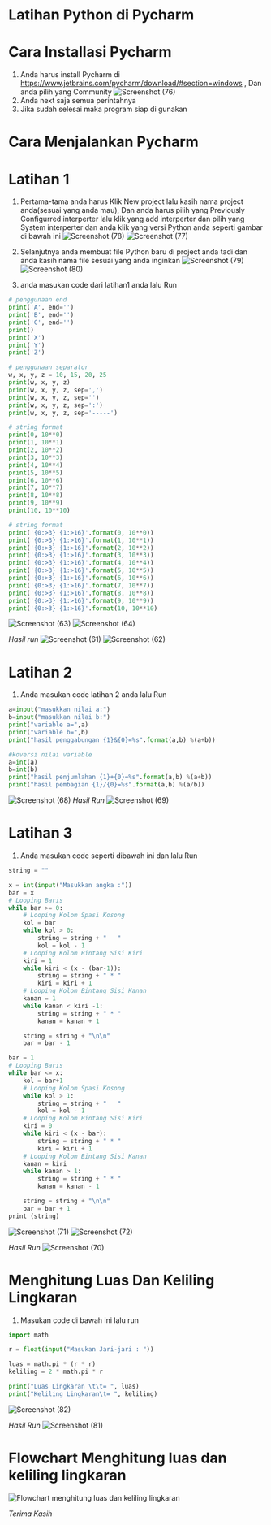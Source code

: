 # Latihan Python di Pycharm

# Cara Installasi Pycharm
1. Anda harus install Pycharm di https://www.jetbrains.com/pycharm/download/#section=windows  , Dan anda pilih yang Community
![Screenshot (76)](https://user-images.githubusercontent.com/115678171/198814989-ba36149f-cf88-492d-bb12-d00398751be4.png)
2. Anda next saja semua perintahnya 
3. Jika sudah selesai maka program siap di gunakan
# Cara Menjalankan Pycharm 
# Latihan 1
1. Pertama-tama anda harus Klik New project lalu kasih nama project anda(sesuai yang anda mau), Dan anda harus pilih yang Previously Configurred interperter lalu klik yang add interperter dan pilih yang System interperter dan anda klik yang versi Python anda seperti gambar di bawah ini
![Screenshot (78)](https://user-images.githubusercontent.com/115678171/198815436-8756894e-4eb0-4b58-81fe-165afda78652.png)
![Screenshot (77)](https://user-images.githubusercontent.com/115678171/198815442-dbfb3a6e-1d2f-4fdf-b205-1f7ddfb8b16c.png)

2. Selanjutnya anda membuat file Python baru di project anda tadi dan anda kasih nama file sesuai yang anda inginkan
![Screenshot (79)](https://user-images.githubusercontent.com/115678171/198815862-fbfc7ae9-dc11-4184-898a-4711596e2e7a.png)
![Screenshot (80)](https://user-images.githubusercontent.com/115678171/198815863-332a5b4f-c020-40b9-8331-4f98f5794ff9.png)

3. anda masukan code dari latihan1 anda lalu Run
```python
# penggunaan end
print('A', end='')
print('B', end='')
print('C', end='')
print()
print('X')
print('Y')
print('Z')

# penggunaan separator
w, x, y, z = 10, 15, 20, 25
print(w, x, y, z)
print(w, x, y, z, sep=',')
print(w, x, y, z, sep='')
print(w, x, y, z, sep=':')
print(w, x, y, z, sep='-----')

# string format
print(0, 10**0)
print(1, 10**1)
print(2, 10**2)
print(3, 10**3)
print(4, 10**4)
print(5, 10**5)
print(6, 10**6)
print(7, 10**7)
print(8, 10**8)
print(9, 10**9)
print(10, 10**10)

# string format
print('{0:>3} {1:>16}'.format(0, 10**0))
print('{0:>3} {1:>16}'.format(1, 10**1))
print('{0:>3} {1:>16}'.format(2, 10**2))
print('{0:>3} {1:>16}'.format(3, 10**3))
print('{0:>3} {1:>16}'.format(4, 10**4))
print('{0:>3} {1:>16}'.format(5, 10**5))
print('{0:>3} {1:>16}'.format(6, 10**6))
print('{0:>3} {1:>16}'.format(7, 10**7))
print('{0:>3} {1:>16}'.format(8, 10**8))
print('{0:>3} {1:>16}'.format(9, 10**9))
print('{0:>3} {1:>16}'.format(10, 10**10)
```
 
 ![Screenshot (63)](https://user-images.githubusercontent.com/115678171/198816032-fc8004ba-67c8-4506-954d-d7e77deac44d.png)
 ![Screenshot (64)](https://user-images.githubusercontent.com/115678171/198816037-2a855d15-28af-491f-91cd-fa16e1744518.png)
 
 *Hasil run*
 ![Screenshot (61)](https://user-images.githubusercontent.com/115678171/198816131-06a6ba95-c712-4855-8efe-264562e6b029.png)
![Screenshot (62)](https://user-images.githubusercontent.com/115678171/198816134-bc4f5b6e-d80c-4fc2-82e7-46c908987be6.png)

# Latihan 2 
1. Anda masukan code latihan 2 anda lalu Run 
```python
a=input("masukkan nilai a:")
b=input("masukkan nilai b:")
print("variable a=",a)
print("variable b=",b)
print("hasil penggabungan {1}&{0}=%s".format(a,b) %(a+b))

#koversi nilai variable
a=int(a)
b=int(b)
print("hasil penjumlahan {1}+{0}=%s".format(a,b) %(a+b))
print("hasil pembagian {1}/{0}=%s".format(a,b) %(a/b))
````
![Screenshot (68)](https://user-images.githubusercontent.com/115678171/198816300-3b5d72ee-26a4-4bf7-8fce-5710999bea71.png)
*Hasil Run*
![Screenshot (69)](https://user-images.githubusercontent.com/115678171/198816307-c1739b5e-447c-44bd-a0a2-43b3ca770e17.png)

# Latihan 3
1. Anda masukan code seperti dibawah ini dan lalu Run
```python
string = ""

x = int(input("Masukkan angka :"))
bar = x
# Looping Baris
while bar >= 0:
	# Looping Kolom Spasi Kosong
	kol = bar
	while kol > 0:
		string = string + "   "
		kol = kol - 1
	# Looping Kolom Bintang Sisi Kiri		
	kiri = 1
	while kiri < (x - (bar-1)):
		string = string + " * "
		kiri = kiri + 1		
	# Looping Kolom Bintang Sisi Kanan
	kanan = 1
	while kanan < kiri -1:
		string = string + " * "
		kanan = kanan + 1	

	string = string + "\n\n"
	bar = bar - 1

bar = 1	
# Looping Baris
while bar <= x:
	kol = bar+1
	# Looping Kolom Spasi Kosong
	while kol > 1:
		string = string + "   "
		kol = kol - 1
	# Looping Kolom Bintang Sisi Kiri	
	kiri = 0
	while kiri < (x - bar):
		string = string + " * "
		kiri = kiri + 1	
	# Looping Kolom Bintang Sisi Kanan
	kanan = kiri	
	while kanan > 1:
		string = string + " * "
		kanan = kanan - 1

	string = string + "\n\n"
	bar = bar + 1
print (string)
````
![Screenshot (71)](https://user-images.githubusercontent.com/115678171/198816679-fcdcebb6-58b9-4857-b171-2dd65952ed24.png)
![Screenshot (72)](https://user-images.githubusercontent.com/115678171/198816705-c1fbd2e3-b549-493f-8ea8-1d831895a782.png)

*Hasil Run*
![Screenshot (70)](https://user-images.githubusercontent.com/115678171/198816756-e4e3c2c0-0582-4bf4-8bdb-2f5ffc892568.png)

# Menghitung Luas Dan Keliling Lingkaran
1. Masukan code di bawah ini lalu run
```python
import math

r = float(input("Masukan Jari-jari : "))

luas = math.pi * (r * r)
keliling = 2 * math.pi * r

print("Luas Lingkaran \t\t= ", luas)
print("Keliling Lingkaran\t= ", keliling)
````
![Screenshot (82)](https://user-images.githubusercontent.com/115678171/198817214-75aca326-f313-47fe-a27c-a7fe79f08332.png)

*Hasil Run*
![Screenshot (81)](https://user-images.githubusercontent.com/115678171/198817233-c6c11b97-3aaf-48ed-b7c0-e2ff8c813896.png)

# Flowchart Menghitung luas dan keliling lingkaran
![Flowchart menghitung luas dan keliling lingkaran](https://user-images.githubusercontent.com/115678171/198817259-154fec0b-f2b1-44e5-86c0-4c7ab1ad6142.png)

*Terima Kasih*

